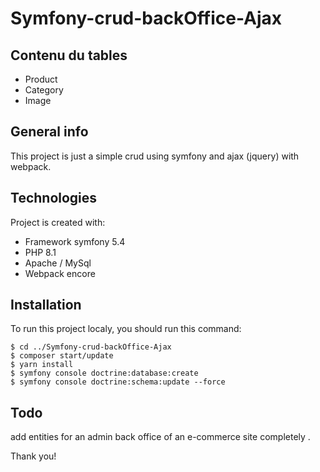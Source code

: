 # Symfony-crud-backOffice-Ajax

## Contenu du tables
* Product
* Category
* Image

## General info
This project is just a simple crud using symfony and ajax (jquery) with webpack.
	
## Technologies
Project is created with:
* Framework symfony 5.4
* PHP 8.1
* Apache / MySql
* Webpack encore
	
## Installation
To run this project localy, you should run this command:

```
$ cd ../Symfony-crud-backOffice-Ajax
$ composer start/update 
$ yarn install
$ symfony console doctrine:database:create
$ symfony console doctrine:schema:update --force
```

## Todo 
add entities for an admin back office of an e-commerce site completely .

Thank you!
